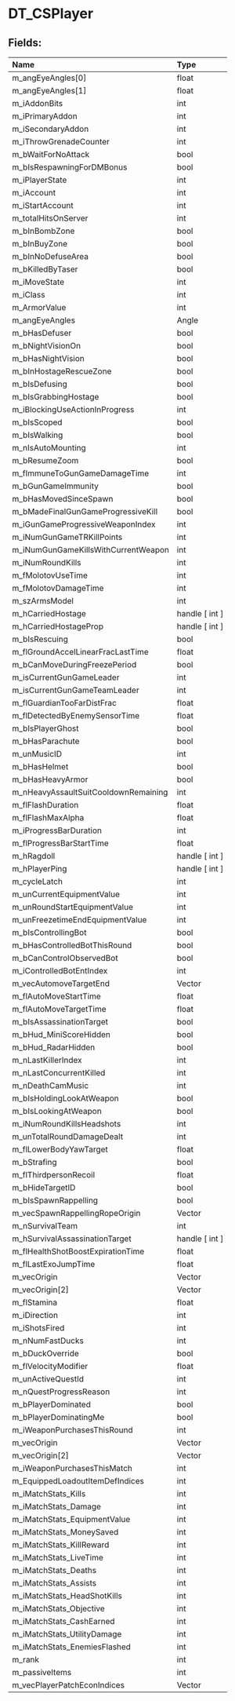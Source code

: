 # DT_CSPlayer

## Fields:

| Name | Type |
| :--- | :--- |
| m_angEyeAngles[0] | float |
| m_angEyeAngles[1] | float |
| m_iAddonBits | int |
| m_iPrimaryAddon | int |
| m_iSecondaryAddon | int |
| m_iThrowGrenadeCounter | int |
| m_bWaitForNoAttack | bool |
| m_bIsRespawningForDMBonus | bool |
| m_iPlayerState | int |
| m_iAccount | int |
| m_iStartAccount | int |
| m_totalHitsOnServer | int |
| m_bInBombZone | bool |
| m_bInBuyZone | bool |
| m_bInNoDefuseArea | bool |
| m_bKilledByTaser | bool |
| m_iMoveState | int |
| m_iClass | int |
| m_ArmorValue | int |
| m_angEyeAngles | Angle |
| m_bHasDefuser | bool |
| m_bNightVisionOn | bool |
| m_bHasNightVision | bool |
| m_bInHostageRescueZone | bool |
| m_bIsDefusing | bool |
| m_bIsGrabbingHostage | bool |
| m_iBlockingUseActionInProgress | int |
| m_bIsScoped | bool |
| m_bIsWalking | bool |
| m_nIsAutoMounting | int |
| m_bResumeZoom | bool |
| m_fImmuneToGunGameDamageTime | int |
| m_bGunGameImmunity | bool |
| m_bHasMovedSinceSpawn | bool |
| m_bMadeFinalGunGameProgressiveKill | bool |
| m_iGunGameProgressiveWeaponIndex | int |
| m_iNumGunGameTRKillPoints | int |
| m_iNumGunGameKillsWithCurrentWeapon | int |
| m_iNumRoundKills | int |
| m_fMolotovUseTime | int |
| m_fMolotovDamageTime | int |
| m_szArmsModel | int |
| m_hCarriedHostage | handle [ int ] |
| m_hCarriedHostageProp | handle [ int ] |
| m_bIsRescuing | bool |
| m_flGroundAccelLinearFracLastTime | float |
| m_bCanMoveDuringFreezePeriod | bool |
| m_isCurrentGunGameLeader | int |
| m_isCurrentGunGameTeamLeader | int |
| m_flGuardianTooFarDistFrac | float |
| m_flDetectedByEnemySensorTime | float |
| m_bIsPlayerGhost | bool |
| m_bHasParachute | bool |
| m_unMusicID | int |
| m_bHasHelmet | bool |
| m_bHasHeavyArmor | bool |
| m_nHeavyAssaultSuitCooldownRemaining | int |
| m_flFlashDuration | float |
| m_flFlashMaxAlpha | float |
| m_iProgressBarDuration | int |
| m_flProgressBarStartTime | float |
| m_hRagdoll | handle [ int ] |
| m_hPlayerPing | handle [ int ] |
| m_cycleLatch | int |
| m_unCurrentEquipmentValue | int |
| m_unRoundStartEquipmentValue | int |
| m_unFreezetimeEndEquipmentValue | int |
| m_bIsControllingBot | bool |
| m_bHasControlledBotThisRound | bool |
| m_bCanControlObservedBot | bool |
| m_iControlledBotEntIndex | int |
| m_vecAutomoveTargetEnd | Vector |
| m_flAutoMoveStartTime | float |
| m_flAutoMoveTargetTime | float |
| m_bIsAssassinationTarget | bool |
| m_bHud_MiniScoreHidden | bool |
| m_bHud_RadarHidden | bool |
| m_nLastKillerIndex | int |
| m_nLastConcurrentKilled | int |
| m_nDeathCamMusic | int |
| m_bIsHoldingLookAtWeapon | bool |
| m_bIsLookingAtWeapon | bool |
| m_iNumRoundKillsHeadshots | int |
| m_unTotalRoundDamageDealt | int |
| m_flLowerBodyYawTarget | float |
| m_bStrafing | bool |
| m_flThirdpersonRecoil | float |
| m_bHideTargetID | bool |
| m_bIsSpawnRappelling | bool |
| m_vecSpawnRappellingRopeOrigin | Vector |
| m_nSurvivalTeam | int |
| m_hSurvivalAssassinationTarget | handle [ int ] |
| m_flHealthShotBoostExpirationTime | float |
| m_flLastExoJumpTime | float |
| m_vecOrigin | Vector |
| m_vecOrigin[2] | Vector |
| m_flStamina | float |
| m_iDirection | int |
| m_iShotsFired | int |
| m_nNumFastDucks | int |
| m_bDuckOverride | bool |
| m_flVelocityModifier | float |
| m_unActiveQuestId | int |
| m_nQuestProgressReason | int |
| m_bPlayerDominated | bool |
| m_bPlayerDominatingMe | bool |
| m_iWeaponPurchasesThisRound | int |
| m_vecOrigin | Vector |
| m_vecOrigin[2] | Vector |
| m_iWeaponPurchasesThisMatch | int |
| m_EquippedLoadoutItemDefIndices | int |
| m_iMatchStats_Kills | int |
| m_iMatchStats_Damage | int |
| m_iMatchStats_EquipmentValue | int |
| m_iMatchStats_MoneySaved | int |
| m_iMatchStats_KillReward | int |
| m_iMatchStats_LiveTime | int |
| m_iMatchStats_Deaths | int |
| m_iMatchStats_Assists | int |
| m_iMatchStats_HeadShotKills | int |
| m_iMatchStats_Objective | int |
| m_iMatchStats_CashEarned | int |
| m_iMatchStats_UtilityDamage | int |
| m_iMatchStats_EnemiesFlashed | int |
| m_rank | int |
| m_passiveItems | int |
| m_vecPlayerPatchEconIndices | Vector |
